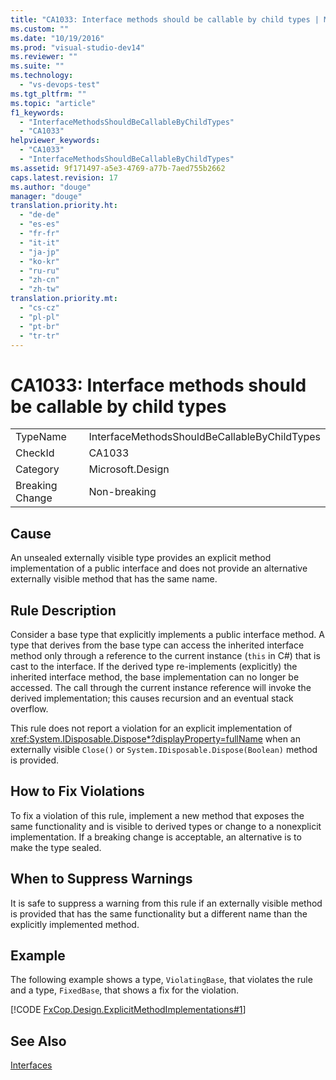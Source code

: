 ```yaml
---
title: "CA1033: Interface methods should be callable by child types | Microsoft Docs"
ms.custom: ""
ms.date: "10/19/2016"
ms.prod: "visual-studio-dev14"
ms.reviewer: ""
ms.suite: ""
ms.technology: 
  - "vs-devops-test"
ms.tgt_pltfrm: ""
ms.topic: "article"
f1_keywords: 
  - "InterfaceMethodsShouldBeCallableByChildTypes"
  - "CA1033"
helpviewer_keywords: 
  - "CA1033"
  - "InterfaceMethodsShouldBeCallableByChildTypes"
ms.assetid: 9f171497-a5e3-4769-a77b-7aed755b2662
caps.latest.revision: 17
ms.author: "douge"
manager: "douge"
translation.priority.ht: 
  - "de-de"
  - "es-es"
  - "fr-fr"
  - "it-it"
  - "ja-jp"
  - "ko-kr"
  - "ru-ru"
  - "zh-cn"
  - "zh-tw"
translation.priority.mt: 
  - "cs-cz"
  - "pl-pl"
  - "pt-br"
  - "tr-tr"
---
```

# CA1033: Interface methods should be callable by child types
|||  
|-|-|  
|TypeName|InterfaceMethodsShouldBeCallableByChildTypes|  
|CheckId|CA1033|  
|Category|Microsoft.Design|  
|Breaking Change|Non-breaking|  
  
## Cause  
 An unsealed externally visible type provides an explicit method implementation of a public interface and does not provide an alternative externally visible method that has the same name.  
  
## Rule Description  
 Consider a base type that explicitly implements a public interface method. A type that derives from the base type can access the inherited interface method only through a reference to the current instance (`this` in C#) that is cast to the interface. If the derived type re-implements (explicitly) the inherited interface method, the base implementation can no longer be accessed. The call through the current instance reference will invoke the derived implementation; this causes recursion and an eventual stack overflow.  
  
 This rule does not report a violation for an explicit implementation of <xref:System.IDisposable.Dispose*?displayProperty=fullName> when an externally visible `Close()` or `System.IDisposable.Dispose(Boolean)` method is provided.  
  
## How to Fix Violations  
 To fix a violation of this rule, implement a new method that exposes the same functionality and is visible to derived types or change to a nonexplicit implementation. If a breaking change is acceptable, an alternative is to make the type sealed.  
  
## When to Suppress Warnings  
 It is safe to suppress a warning from this rule if an externally visible method is provided that has the same functionality but a different name than the explicitly implemented method.  
  
## Example  
 The following example shows a type, `ViolatingBase`, that violates the rule and a type, `FixedBase`, that shows a fix for the violation.  
  
 [!CODE [FxCop.Design.ExplicitMethodImplementations#1](../CodeSnippet/VS_Snippets_CodeAnalysis/FxCop.Design.ExplicitMethodImplementations#1)]  
  
## See Also  
 [Interfaces](../Topic/Interfaces%20\(C%23%20Programming%20Guide\).md)